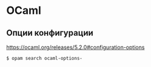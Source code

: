 # OCaml

## Опции конфигурации 

<https://ocaml.org/releases/5.2.0#configuration-options>

```sh
$ opam search ocaml-options-
```
